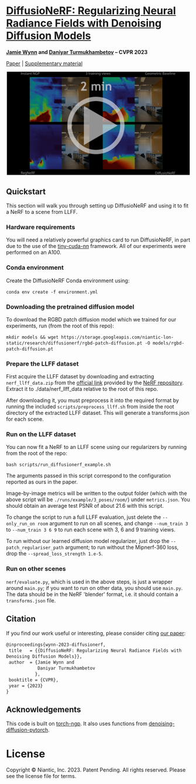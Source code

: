 # [DiffusioNeRF: Regularizing Neural Radiance Fields with Denoising Diffusion Models](https://arxiv.org/abs/2302.12231)

**[Jamie Wynn](https://scholar.google.com/citations?user=ASP-uu4AAAAJ&hl=en&oi=ao) and [Daniyar Turmukhambetov](https://scholar.google.com/citations?user=ELFm0CgAAAAJ&hl=en&oi=ao) – CVPR 2023**


[Paper](https://arxiv.org/abs/2302.12231) | [Supplementary material](https://storage.googleapis.com/niantic-lon-static/research/diffusionerf/diffusionerf_supplemental.pdf)


<p align="center">
  <a
href="https://youtu.be/zyRbeBbM-mw">
  <img src="assets/video_thumbnail.png" alt="2 minute video" width="500">
  </a>
</p>

## Quickstart

This section will walk you through setting up DiffusioNeRF and using it to fit a NeRF to a scene from LLFF.

### Hardware requirements

You will need a relatively powerful graphics card to run DiffusioNeRF, in part due to the use of the [tiny-cuda-nn](https://github.com/NVlabs/tiny-cuda-nn) framework. All of our experiments were performed on an A100.

### Conda environment
Create the DiffusioNeRF Conda environment using:

```
conda env create -f environment.yml
```

### Downloading the pretrained diffusion model

To download the RGBD patch diffusion model which we trained for our experiments, run (from the root of this repo):

```
mkdir models && wget https://storage.googleapis.com/niantic-lon-static/research/diffusionerf/rgbd-patch-diffusion.pt -O models/rgbd-patch-diffusion.pt
```

### Prepare the LLFF dataset

First acquire the LLFF dataset by downloading and extracting `nerf_llff_data.zip` from the [official link](https://drive.google.com/drive/folders/128yBriW1IG_3NJ5Rp7APSTZsJqdJdfc1) provided by the [NeRF repository](https://github.com/bmild/nerf). Extract it to ./data/nerf_llff_data relative to the root of this repo.

After downloading it, you must preprocess it into the required format by running the included `scripts/preprocess_llff.sh` from inside the root directory of the extracted LLFF dataset. This will generate a transforms.json for each scene.

### Run on the LLFF dataset

You can now fit a NeRF to an LLFF scene using our regularizers by running from the root of the repo:

```
bash scripts/run_diffusionerf_example.sh
```

The arguments passed in this script correspond to the configuration reported as ours in the paper.

Image-by-image metrics will be written to the output folder (which with the above script will be `./runs/example/3_poses/room/`) under `metrics.json`. You should obtain an average test PSNR of about 21.6 with this script.

To change the script to run a full LLFF evaluation, just delete the `--only_run_on room` argument to run on all scenes, and change `--num_train 3` to `--num_train 3 6 9` to run each scene with 3, 6 and 9 training views.

To run without our learned diffusion model regularizer, just drop the `--patch_regulariser_path` argument; to run without the Mipnerf-360 loss, drop the `--spread_loss_strength 1.e-5`.

### Run on other scenes

`nerf/evaluate.py`, which is used in the above steps, is just a wrapper around `main.py`; if you want to run on other data, you should use `main.py`. The data should be in the NeRF 'blender' format, i.e. it should contain a `transforms.json` file.

## Citation

If you find our work useful or interesting, please consider citing [our paper](https://arxiv.org/abs/2302.12231):

```
@inproceedings{wynn-2023-diffusionerf,
 title   = {{DiffusioNeRF: Regularizing Neural Radiance Fields with Denoising Diffusion Models}},
 author  = {Jamie Wynn and
            Daniyar Turmukhambetov
           },
 booktitle = {CVPR},
 year = {2023}
}
```

## Acknowledgements

This code is built on [torch-ngp](https://github.com/ashawkey/torch-ngp). It also uses functions from [denoising-diffusion-pytorch](https://github.com/lucidrains/denoising-diffusion-pytorch).

# License
Copyright © Niantic, Inc. 2023. Patent Pending. All rights reserved. Please see the license file for terms.
